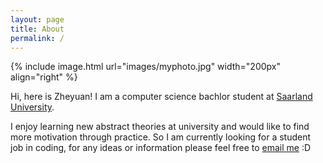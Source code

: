 ```yaml
---
layout: page
title: About
permalink: /
---
```

{% include image.html url="images/myphoto.jpg" width="200px" align="right" %}

Hi, here is Zheyuan! I am a computer science bachlor student at [Saarland University].

I enjoy learning new abstract theories at university and would like to find more motivation through practice. So I am currently looking for a student job in coding, for any ideas or information please feel free to [email me] :D

[Saarland University]: https://saarland-informatics-campus.de/

[email me]: mailto:zhwu00001@stud.uni-saarland.de